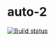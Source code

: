 # auto-2
[![Build status](https://ci.appveyor.com/api/projects/status/2g4skwjllik51pxb?svg=true)](https://ci.appveyor.com/project/Milaaver/auto-2)
